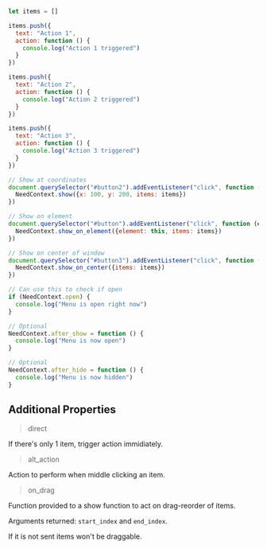 ```javascript
let items = []

items.push({
  text: "Action 1",
  action: function () {
    console.log("Action 1 triggered")
  }
})

items.push({
  text: "Action 2",
  action: function () {
    console.log("Action 2 triggered")
  }
})

items.push({
  text: "Action 3",
  action: function () {
    console.log("Action 3 triggered")
  }
})

// Show at coordinates
document.querySelector("#button2").addEventListener("click", function (e) {
  NeedContext.show({x: 100, y: 200, items: items})
})

// Show on element
document.querySelector("#button").addEventListener("click", function (e) {
  NeedContext.show_on_element({element: this, items: items})
})

// Show on center of window
document.querySelector("#button3").addEventListener("click", function (e) {
  NeedContext.show_on_center({items: items})
})

// Can use this to check if open
if (NeedContext.open) {
  console.log("Menu is open right now")
}

// Optional
NeedContext.after_show = function () {
  console.log("Menu is now open")
}

// Optional
NeedContext.after_hide = function () {
  console.log("Menu is now hidden")
}
```

## Additional Properties

>direct

If there's only 1 item, trigger action immidiately.

>alt_action

Action to perform when middle clicking an item.

>on_drag

Function provided to a show function to act on drag-reorder of items.

Arguments returned: `start_index` and `end_index`.

If it is not sent items won't be draggable.